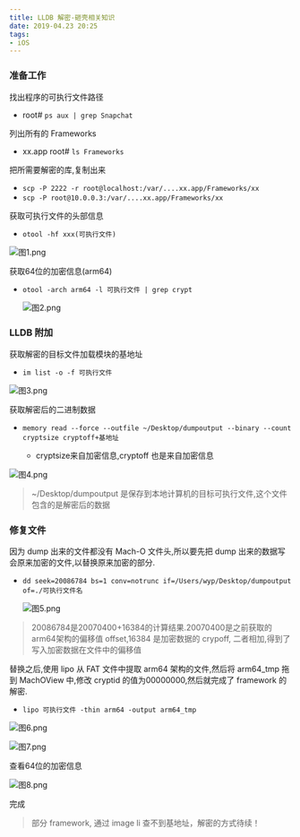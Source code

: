 ```yaml
---
title: LLDB 解密-砸壳相关知识
date: 2019-04.23 20:25
tags: 
- iOS
---
```


### 准备工作

找出程序的可执行文件路径

- root# `ps aux | grep Snapchat`

列出所有的 Frameworks

- xx.app root#  `ls Frameworks`

把所需要解密的库,复制出来

- `scp -P 2222 -r root@localhost:/var/....xx.app/Frameworks/xx`
- `scp -P root@10.0.0.3:/var/....xx.app/Frameworks/xx`

获取可执行文件的头部信息

- `otool -hf xxx(可执行文件)`

 ![图1.png](http://blog.objccf.com/LLDB-1.png)


获取64位的加密信息(arm64)

-  `otool -arch arm64 -l 可执行文件 | grep crypt`

   ![图2.png](http://blog.objccf.com/LLDB-2.png)

### LLDB 附加

获取解密的目标文件加载模块的基地址

- `im list -o -f 可执行文件` 

 ![图3.png](http://blog.objccf.com/LLDB-3.png)


获取解密后的二进制数据

- `memory read --force --outfile ~/Desktop/dumpoutput --binary --count cryptsize cryptoff+基地址`
  
     - cryptsize来自加密信息,cryptoff 也是来自加密信息

 ![图4.png](http://blog.objccf.com/LLDB-4.png)


> ~/Desktop/dumpoutput 是保存到本地计算机的目标可执行文件,这个文件包含的是解密后的数据

### 修复文件

 因为 dump 出来的文件都没有 Mach-O 文件头,所以要先把  dump 出来的数据写会原来加密的文件,以替换原来加密的部分.

- `dd seek=20086784 bs=1 conv=notrunc if=/Users/wyp/Desktop/dumpoutput of=./可执行文件名`

    ![图5.png](http://blog.objccf.com/LLDB-5.png)


> 20086784是20070400+16384的计算结果.20070400是之前获取的 arm64架构的偏移值 offset,16384 是加密数据的 crypoff, 二者相加,得到了写入加密数据在文件中的偏移值

替换之后,使用 lipo 从 FAT 文件中提取 arm64 架构的文件,然后将 arm64_tmp 拖到 MachOView 中,修改 cryptid 的值为00000000,然后就完成了 framework 的解密.

- `lipo 可执行文件 -thin arm64 -output arm64_tmp`

![图6.png](http://blog.objccf.com/LLDB-6.png)

![图7.png](http://blog.objccf.com/LLDB-7.png)

查看64位的加密信息

![图8.png](http://blog.objccf.com/LLDB-8.png)


完成

> 部分 framework, 通过 image li 查不到基地址，解密的方式待续！


